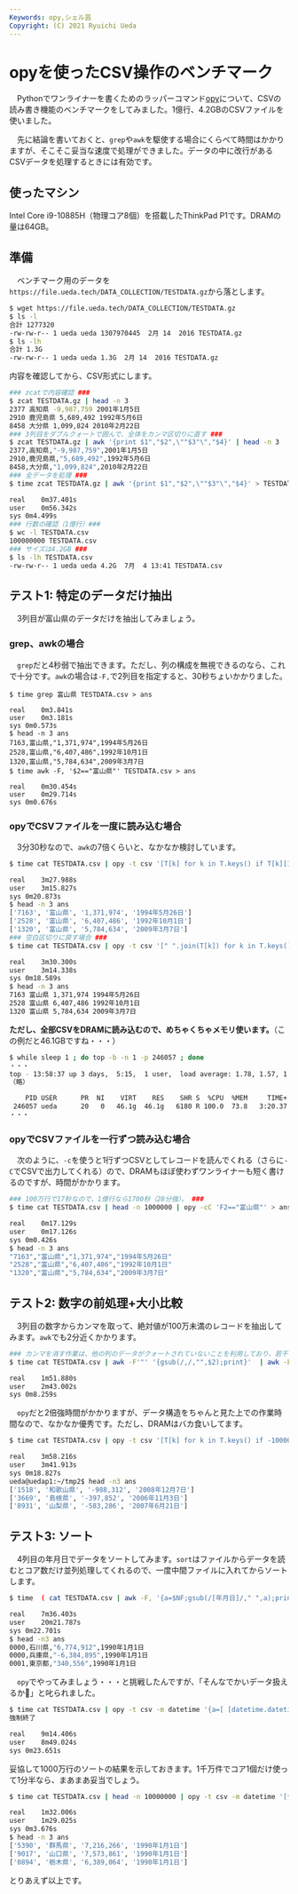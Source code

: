 ```yaml
---
Keywords: opy,シェル芸
Copyright: (C) 2021 Ryuichi Ueda
---
```


# opyを使ったCSV操作のベンチマーク

　Pythonでワンライナーを書くためのラッパーコマンド[opy](/?page=opy)について、CSVの読み書き機能のベンチマークをしてみました。1億行、4.2GBのCSVファイルを使いました。


　先に結論を書いておくと、`grep`や`awk`を駆使する場合にくらべて時間はかかりますが、そこそこ妥当な速度で処理ができました。データの中に改行があるCSVデータを処理するときには有効です。

## 使ったマシン

Intel Core i9-10885H（物理コア8個）を搭載したThinkPad P1です。DRAMの量は64GB。


## 準備

　ベンチマーク用のデータを`https://file.ueda.tech/DATA_COLLECTION/TESTDATA.gz`から落とします。

```bash
$ wget https://file.ueda.tech/DATA_COLLECTION/TESTDATA.gz
$ ls -l
合計 1277320
-rw-rw-r-- 1 ueda ueda 1307970445  2月 14  2016 TESTDATA.gz
$ ls -lh
合計 1.3G
-rw-rw-r-- 1 ueda ueda 1.3G  2月 14  2016 TESTDATA.gz
```

内容を確認してから、CSV形式にします。

```bash
### zcatで内容確認 ###
$ zcat TESTDATA.gz | head -n 3
2377 高知県 -9,987,759 2001年1月5日
2910 鹿児島県 5,689,492 1992年5月6日
8458 大分県 1,099,824 2010年2月22日
### 3列目をダブルクォートで囲んで、全体をカンマ区切りに直す ###
$ zcat TESTDATA.gz | awk '{print $1","$2",\""$3"\","$4}' | head -n 3
2377,高知県,"-9,987,759",2001年1月5日
2910,鹿児島県,"5,689,492",1992年5月6日
8458,大分県,"1,099,824",2010年2月22日
### 全データを処理 ###
$ time zcat TESTDATA.gz | awk '{print $1","$2",\""$3"\","$4}' > TESTDATA.csv

real	0m37.401s
user	0m56.342s
sys	0m4.499s
### 行数の確認（1億行）###
$ wc -l TESTDATA.csv
100000000 TESTDATA.csv
### サイズは4.2GB ###
$ ls -lh TESTDATA.csv
-rw-rw-r-- 1 ueda ueda 4.2G  7月  4 13:41 TESTDATA.csv
```

## テスト1: 特定のデータだけ抽出

　3列目が富山県のデータだけを抽出してみましょう。


### grep、awkの場合

　`grep`だと4秒弱で抽出できます。ただし、列の構成を無視できるのなら、これで十分です。`awk`の場合は`-F,`で2列目を指定すると、30秒ちょいかかりました。

```
$ time grep 富山県 TESTDATA.csv > ans

real	0m3.841s
user	0m3.181s
sys	0m0.573s
$ head -n 3 ans
7163,富山県,"1,371,974",1994年5月26日
2528,富山県,"6,407,486",1992年10月1日
1320,富山県,"5,784,634",2009年3月7日
$ time awk -F, '$2=="富山県"' TESTDATA.csv > ans

real	0m30.454s
user	0m29.714s
sys	0m0.676s
```

### opyでCSVファイルを一度に読み込む場合

　3分30秒なので、`awk`の7倍くらいと、なかなか検討しています。

```bash
$ time cat TESTDATA.csv | opy -t csv '[T[k] for k in T.keys() if T[k][1] == "富山県"]' > ans

real	3m27.988s
user	3m15.827s
sys	0m20.873s
$ head -n 3 ans
['7163', '富山県', '1,371,974', '1994年5月26日']
['2528', '富山県', '6,407,486', '1992年10月1日']
['1320', '富山県', '5,784,634', '2009年3月7日']
### 空白区切りに戻す場合 ###
$ time cat TESTDATA.csv | opy -t csv '[" ".join(T[k]) for k in T.keys() if T[k][1] == "富山県"]' > ans

real	3m30.300s
user	3m14.338s
sys	0m18.589s
$ head -n 3 ans
7163 富山県 1,371,974 1994年5月26日
2528 富山県 6,407,486 1992年10月1日
1320 富山県 5,784,634 2009年3月7日
```

**ただし、全部CSVをDRAMに読み込むので、めちゃくちゃメモリ使います。**（この例だと46.1GBですね・・・）

```bash
$ while sleep 1 ; do top -b -n 1 -p 246057 ; done
・・・
top - 13:58:37 up 3 days,  5:15,  1 user,  load average: 1.78, 1.57, 1.23
（略）

    PID USER      PR  NI    VIRT    RES    SHR S  %CPU  %MEM     TIME+ COMMAND
 246057 ueda      20   0   46.1g  46.1g   6180 R 100.0  73.8   3:20.37 python3
・・・
```

### opyでCSVファイルを一行ずつ読み込む場合


　次のように、`-c`を使うと1行ずつCSVとしてレコードを読んでくれる（さらに`-C`でCSVで出力してくれる）ので、DRAMもほぼ使わずワンライナーも短く書けるのですが、時間がかかります。


```bash
### 100万行で17秒なので、1億行なら1700秒（28分強）。 ###
$ time cat TESTDATA.csv | head -n 1000000 | opy -cC 'F2=="富山県"' > ans

real	0m17.129s
user	0m17.126s
sys	0m0.426s
$ head -n 3 ans
"7163","富山県","1,371,974","1994年5月26日"
"2528","富山県","6,407,486","1992年10月1日"
"1320","富山県","5,784,634","2009年3月7日"
```

## テスト2: 数字の前処理+大小比較

　3列目の数字からカンマを取って、絶対値が100万未満のレコードを抽出してみます。`awk`でも2分近くかかります。


```bash
### カンマを消す作業は、他の列のデータがクォートされていないことを利用しており、若干ズルです。 ###
$ time cat TESTDATA.csv | awk -F'"' '{gsub(/,/,"",$2);print}'  | awk -F, '$3<1000000 && $3 > -1000000' > ans

real	1m51.880s
user	2m43.002s
sys	0m8.259s
```

　`opy`だと2倍強時間がかかりますが、データ構造をちゃんと見た上での作業時間なので、なかなか優秀です。ただし、DRAMはバカ食いしてます。

```bash
$ time cat TESTDATA.csv | opy -t csv '[T[k] for k in T.keys() if -1000000 < int(T[k][2].replace(",","")) < 1000000 ]' > ans

real	3m58.216s
user	3m41.913s
sys	0m18.827s
ueda@uedap1:~/tmp2$ head -n3 ans 
['1518', '和歌山県', '-988,312', '2008年12月7日']
['3669', '島根県', '-397,852', '2006年11月3日']
['8931', '山梨県', '-583,286', '2007年6月21日']
```

## テスト3: ソート


　4列目の年月日でデータをソートしてみます。`sort`はファイルからデータを読むとコア数だけ並列処理してくれるので、一度中間ファイルに入れてからソートします。

```bash
$ time  ( cat TESTDATA.csv | awk -F, '{a=$NF;gsub(/[年月日]/," ",a);print a,$0}' > tmp ; sort -k1,3n tmp | awk '{print $NF}' > ans )

real	7m36.403s
user	20m21.787s
sys	0m22.701s
$ head -n3 ans
0000,石川県,"6,774,912",1990年1月1日
0000,兵庫県,"-6,384,895",1990年1月1日
0001,東京都,"340,556",1990年1月1日
```

　`opy`でやってみましょう・・・と挑戦したんですが、「そんなでかいデータ扱えるか💢」と叱られました。


```bash
$ time cat TESTDATA.csv | opy -t csv -m datetime '{a=[ [datetime.datetime.strptime(e[3], "%Y年%m月%d日"),e] for e in T.values()]};{a.sort(key=lambda x:x[0])};[*[e[1] for e in a]]' > ans
強制終了

real	9m14.406s
user	8m49.024s
sys	0m23.651s
```


妥協して1000万行のソートの結果を示しておきます。1千万件でコア1個だけ使って1分半なら、まあまあ妥当でしょう。


```bash
$ time cat TESTDATA.csv | head -n 10000000 | opy -t csv -m datetime '[*sorted(T.values(), key=lambda x:datetime.datetime.strptime(x[3], "%Y年%m月%d日"))]' > ans

real	1m32.006s
user	1m29.025s
sys	0m3.676s
$ head -n 3 ans
['5390', '群馬県', '7,216,266', '1990年1月1日']
['9017', '山口県', '7,573,861', '1990年1月1日']
['0894', '栃木県', '6,389,064', '1990年1月1日']
```


とりあえず以上です。

